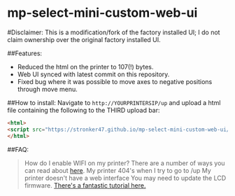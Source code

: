 # mp-select-mini-custom-web-ui

#Disclaimer: This is a modification/fork of the factory installed UI; I do not claim ownership over the original factory installed UI. 

##Features:
* Reduced the html on the printer to 107(!) bytes.
* Web UI synced with latest commit on this repository.
* Fixed bug where it was possible to move axes to negative positions through move menu.

##How to install:
Navigate to `http://YOURPRINTERSIP/up` and upload a html file containing the following to the THIRD upload bar:
```html
<html>
<script src="https://stronker47.github.io/mp-select-mini-custom-web-ui/deploy.js"></script>
</html>
```

##FAQ:
> How do I enable WIFI on my printer?
There are a number of ways you can read about [here](http://mpselectmini.com/wifi).
> My printer 404's when I try to go to /up 
> My printer doesn't have a web interface
You may need to update the LCD firmware. [There's a fantastic tutorial here.](http://mpselectmini.com/ui_controller)
